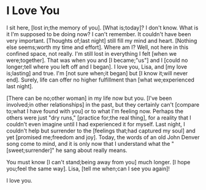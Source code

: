 # I Love You

I sit here, [lost in;the memory of you]. [What is;today]? I don't know. What is it I'm supposed to be doing now? I can't remember. It couldn't have been very important. [Thoughts of;last night] still fill my mind and heart. [Nothing else seems;worth my time and effort]. Where am I? Well, not here in this confined space, not really. I'm still lost in everything I felt [when we were;together]. That was when you and [I became;"us"] and I [could no longer;tell where you left off and I began]. I love you, Lisa, and [my love is;lasting] and true. I'm [not sure when;it began] but [I know it;will never end]. Surely, life can offer no higher fulfillment than [what we;experienced last night].

[There can be no;other woman] in my life now but you. [I've been involved;in other relationships] in the past, but they certainly can't [compare to;what I have found with you] or to what I'm feeling now. Perhaps the others were just "dry runs," [practice for;the real thing], for a reality that I couldn't even imagine until I had experienced it for myself. Last night, I couldn't help but surrender to the [feelings that;had captured my soul] and yet [promised me;freedom and joy]. Today, the words of an old John Denver song come to mind, and it is only now that I understand what the "[sweet;surrender]" he sang about really means.

You must know [I can't stand;being away from you] much longer. [I hope you;feel the same way]. Lisa, [tell me when;can I see you again]!

I love you.

